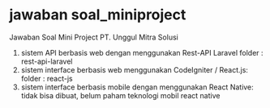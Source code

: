 # jawaban soal_miniproject
Jawaban Soal Mini Project PT. Unggul Mitra Solusi
1. sistem API berbasis web dengan menggunakan Rest-API Laravel
    folder : rest-api-laravel
2. sistem interface berbasis web menggunakan CodeIgniter / React.js:
    folder : react-js
3. sistem interface berbasis mobile dengan menggunakan React Native:
    tidak bisa dibuat, belum paham teknologi mobil react native
